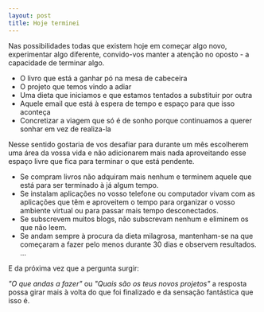 ```yaml
---
layout: post
title: Hoje terminei
---
```

Nas possibilidades todas que existem hoje em começar algo novo, experimentar algo diferente, convido-vos manter a atenção no oposto - a capacidade de terminar algo. 

+ O livro que está a ganhar pó na mesa de cabeceira
+ O projeto que temos vindo a adiar
+ Uma dieta que iniciamos e que estamos tentados a substituir por outra 
+ Aquele email que está à espera de tempo e espaço para que isso aconteça 
+ Concretizar a viagem que só é de sonho porque continuamos a querer sonhar em vez de realiza-la

Nesse sentido gostaria de vos desafiar para durante um mês escolherem uma área da vossa vida e não adicionarem mais nada aproveitando esse espaço livre que fica para terminar o que está pendente. 

+ Se compram livros não adquiram mais nenhum e terminem aquele que está para ser terminado à já algum tempo. 
+ Se instalam aplicações no vosso telefone ou computador vivam com as aplicações que têm e aproveitem o tempo para organizar o vosso ambiente virtual ou para passar mais tempo desconectados.
+ Se subscrevem muitos blogs, não subscrevam nenhum e eliminem os que não leem.
+ Se andam sempre à procura da dieta milagrosa, mantenham-se na que começaram a fazer pelo menos durante 30 dias e observem resultados. 
...

E da próxima vez que a pergunta surgir:

*"O que andas a fazer"* ou *"Quais são os teus novos projetos"* a resposta possa girar mais à volta do que foi finalizado e da sensação fantástica que isso é. 	




